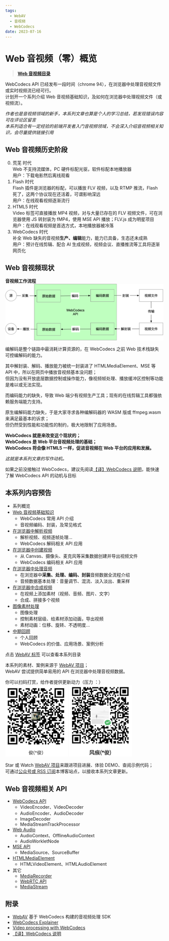 ```yaml
---
tags:
  - WebAV
  - 音视频
  - WebCodecs
date: 2023-07-16
---
```


# Web 音视频（零）概览

> [**Web 音视频目录**](/tag/WebAV)

WebCodecs API 已经发布一段时间（chrome 94），在浏览器中处理音视频文件或实时视频流已经可行。  
计划开一个系列介绍 Web 音视频基础知识，及如何在浏览器中处理视频文件（或视频流）。

_作者也是音视频领域的新手，本系列文章也算是个人的学习总结，若发现错误内容可在评论区留言_  
_本系列适合有一定经验的前端开发者入门音视频领域，不会深入介绍音视频相关知识，会尽量提供链接引用_

## Web 音视频历史阶段

0. 荒芜 时代  
   Web 不支持流媒体，PC 硬件标配光驱，软件标配本地播放器  
   用户：下载电影然后离线观看
1. Flash 时代  
   Flash 插件是浏览器的标配，可以播放 FLV 视频，以及 RTMP 推流，Flash 死了，这两个协议现在还活着，可谓影响深远  
   用户：在线观看视频逐渐流行
1. HTML5 时代  
   Video 标签可直接播放 MP4 视频，对与大量已存在的 FLV 视频文件，可在浏览器使用 JS 转封装为 fMP4，使用 MSE API 播放；FLV.js 成为明星项目  
   用户：在线观看视频是首选方式，本地播放器被冷落
1. WebCodecs 时代  
   补全 Web 缺失的音视频**生产、编辑**能力，能力已具备，生态还未成熟  
   用户：预计在线剪辑、配合 AI 生成视频，视频会议、直播推流等工具将逐渐网页化

## Web 音视频现状

**音视频工作流程**  
![音视频工作流程](./media-workflow.png)

编解码是整个链路中最消耗计算资源的，在 WebCodecs 之前 Web 技术栈缺失可控编解码的能力。

其中解封装、解码、播放能力被统一封装进了 HTMLMediaElement、MSE 等 API 中，所以在网页中播放音视频基本没问题；  
但因为没有开放底层数据控制或操作能力，像视频帧处理、播放缓冲区控制等功能是难以或无法实现。

而编码能力的缺失，导致 Web 端少有视频生产工具；现有的在线剪辑工具都强依赖服务端能力支持。

原生编解码能力缺失，于是大家寻求各种编解码器的 WASM 版或 ffmpeg.wasm 来满足最基本的诉求；  
但仍然受到性能和功能性的制约，极大地限制了应用场景。

<strong>
WebCodecs 就是来改变这个现状的；<br>  
WebCodecs 是 Web 平台音视频处理的基础；<br>    
WebCodecs 将会像 HTML5 一样，促进音视频在 Web 平台的应用和发展。  <br>  
</strong>

_这就是本系列文章的写作动机。_

如果之前没接触过 WebCodecs，建议先阅读[【译】WebCodecs 说明][1]，能快速了解 WebCodecs API 的动机与目标

## 本系列内容预告

- 系列概览
- [Web 音视频基础知识](/posts/2023/07/19/webav-1-basic/)
  - WebCodecs 常用 API 介绍
  - 音视频编码、封装，及常见格式
- [在浏览器中解析视频](/posts/2023/07/23/webav-2-parse-video/)
  - 解析视频、视频逐帧处理...
  - WebCodecs 解码相关 API 应用
- [在浏览器中创建视频](/posts/2023/07/31/webav-3-create-video/)
  - 从 Canvas、摄像头、麦克风等采集数据创建并导出视频文件
  - WebCodecs 编码相关 API 应用
- [在浏览器中处理音频](/posts/2023/08/05/webav-4-process-audio/)
  - 在浏览器中**采集、处理、编码、封装**音频数据全流程介绍
  - 音频数据基本处理：音量调节、混流、淡入淡出、重采样
- [在浏览器中合成视频](/posts/2023/08/12/webav-5-combine/)
  - 在视频上添加素材（视频、音频、图片、文字）
  - 合成、拼接多个视频
- [图像素材处理](/posts/2023/08/19/webav-6-process-image/)
  - 图像处理
  - 控制素材层级、给素材添加动画，导出视频
  - 素材动画：位移、旋转、不透明度...
- [中期回顾](/posts/2023/08/19/webav-7-mid-review/)
  - 个人回顾
  - WebCodecs 的价值、应用场景、案例分析

点击 [WebAV 标签](/tag/WebAV/) 可以查看本系列目录

本系列的素材、案例来源于 [WebAV 项目](https://github.com/bilibili/WebAV)；  
WebAV 尝试提供简单易用的 API 在浏览器中处理音视频数据。

你可以扫码打赏，给作者提供更新动力（压力 ：）  
<img src="../../assets/alipay-qcode.png" width="200" alt="支付宝" />
<img src="../../assets/wechatpay-qcode.png" width="200" alt="微信" />

Star 或 Watch [WebAV 项目](https://github.com/bilibili/WebAV)来跟进项目进展、体验 DEMO、查阅示例代码；  
可通过[公众号或 RSS 订阅](https://hughfenghen.github.io/subscribe.html)本博客站点，以接收本系列文章更新。

## Web 音视频相关 API

- [WebCodecs API](https://developer.mozilla.org/zh-CN/docs/Web/API/WebCodecs_API)
  - VideoEncoder、VideoDecoder
  - AudioEncoder、AudioDecoder
  - ImageDecoder
  - MediaStreamTrackProcessor
- [Web Audio](https://developer.mozilla.org/zh-CN/docs/Web/API/Web_Audio_API)
  - AudioContext、OfflineAudioContext
  - AudioWorkletNode
- [MSE API](https://developer.mozilla.org/zh-CN/docs/Web/API/Media_Source_Extensions_API)
  - MediaSource、SourceBuffer
- [HTMLMediaElement](https://developer.mozilla.org/zh-CN/docs/Web/API/HTMLMediaElement)
  - HTMLVideoElement、HTMLAudioElement
- 其它
  - [MediaRecorder](https://developer.mozilla.org/zh-CN/docs/Web/API/MediaRecorder)
  - [WebRTC API](https://developer.mozilla.org/zh-CN/docs/Web/API/WebRTC_API)
  - [MediaStream](https://developer.mozilla.org/zh-CN/docs/Web/API/MediaStream)

## 附录

- [WebAV](https://github.com/bilibili/WebAV) 基于 WebCodecs 构建的音视频处理 SDK
- [WebCodecs Explainer](https://github.com/w3c/webcodecs/blob/main/explainer.md)
- [Video processing with WebCodecs](https://developer.chrome.com/articles/webcodecs/)
- [【译】WebCodecs 说明][1]

[1]: /posts/2023/10/02/webcodecs-explainer/
